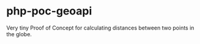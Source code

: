 # php-poc-geoapi

Very tiny Proof of Concept for calculating distances between two points in the globe.
